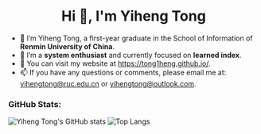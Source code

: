 <h1 align="center">Hi 👋, I'm Yiheng Tong</h1>

<!---
- 🐳 I’m Yiheng Tong, an undergraduate in the School of Computer Science and Technology of **Shandong University**.
- 🌱 I'm going to pursue master's degree in the School of Information of **Renmin University of China**.
--->

- 🐳 I’m Yiheng Tong, a first-year graduate in the School of Information of **Renmin University of China**.
- 🍊 I’m a **system enthusiast** and currently focused on **learned index**.
- 👀 You can visit my website at https://tong1heng.github.io/.
- 📫 If you have any questions or comments, please email me at: yihengtong@ruc.edu.cn or yihengtong@outlook.com.


### GitHub Stats: 

![Yiheng Tong's GitHub stats](https://github-readme-stats.vercel.app/api?username=tong1heng&show_icons=true&theme=transparent&hide_title=true)
![Top Langs](https://github-readme-stats.vercel.app/api/top-langs/?username=tong1heng&layout=compact&hide=html,CSS)


<!---
TongYiheng/TongYiheng is a ✨ special ✨ repository because its `README.md` (this file) appears on your GitHub profile.
You can click the Preview link to take a look at your changes.

- 👋 Hi, I’m Yiheng Tong.
- 🌱 I’m currently an undergraduate in the School of Computer Science and Technology of Shandong University and I'm going to pursue master's degree in the School of Information of Renmin University of China.
- 👀 I’m interested in computer architecture.
- 📫 Email: tongyiheng@mail.sdu.edu.cn; yihengtong@outlook.com

- 💞️ I’m looking to collaborate on ...
- 📫 How to reach me ...

--->
